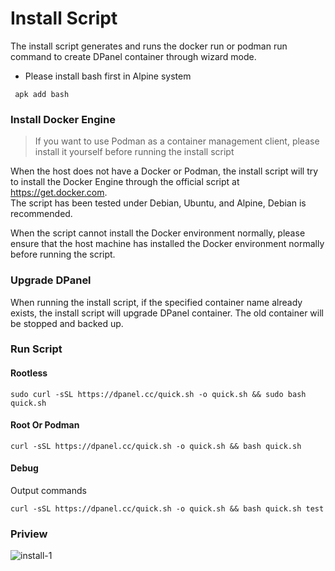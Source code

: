 # Install Script

The install script generates and runs the docker run or podman run command to create DPanel container through wizard mode.

- Please install bash first in Alpine system

```
 apk add bash
```

### Install Docker Engine

> If you want to use Podman as a container management client, please install it yourself before running the install script

When the host does not have a Docker or Podman, the install script will try to install the Docker Engine through the official script at https://get.docker.com. \
The script has been tested under Debian, Ubuntu, and Alpine, Debian is recommended.

When the script cannot install the Docker environment normally, please ensure that the host machine has installed the Docker environment normally before running the script.

### Upgrade DPanel

When running the install script, if the specified container name already exists, the install script will upgrade DPanel container. The old container will be stopped and backed up.


### Run Script

#### Rootless

```
sudo curl -sSL https://dpanel.cc/quick.sh -o quick.sh && sudo bash quick.sh
```

#### Root Or Podman

```
curl -sSL https://dpanel.cc/quick.sh -o quick.sh && bash quick.sh
```

#### Debug

Output commands

```
curl -sSL https://dpanel.cc/quick.sh -o quick.sh && bash quick.sh test
```

### Priview

![install-1](https://cdn.w7.cc/dpanel/install-1.png?t=1)